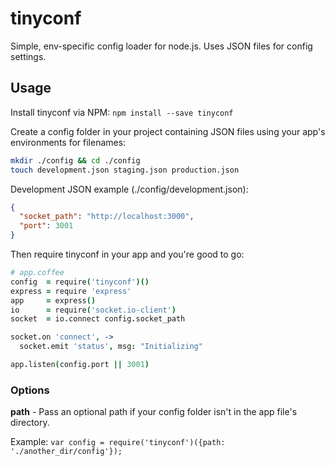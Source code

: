 tinyconf
========

Simple, env-specific config loader for node.js. Uses JSON files for config settings.

## Usage
Install tinyconf via NPM: `npm install --save tinyconf`

Create a config folder in your project containing JSON files using your app's environments for filenames: 

```Bash
mkdir ./config && cd ./config
touch development.json staging.json production.json
```

Development JSON example (./config/development.json):
```JSON
{
  "socket_path": "http://localhost:3000",
  "port": 3001
}
```

Then require tinyconf in your app and you're good to go:
```Coffeescript
# app.coffee
config  = require('tinyconf')()
express = require 'express'
app     = express()
io      = require('socket.io-client')
socket  = io.connect config.socket_path

socket.on 'connect', ->
  socket.emit 'status', msg: "Initializing"

app.listen(config.port || 3001)
```

### Options

**path** - Pass an optional path if your config folder isn't in the app file's directory.

Example: `var config = require('tinyconf')({path: './another_dir/config'});`

